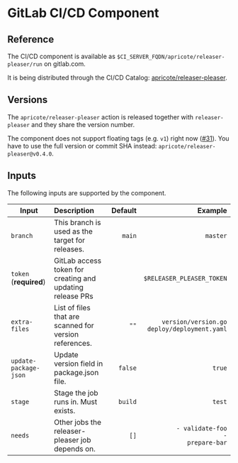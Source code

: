 # GitLab CI/CD Component

## Reference

The CI/CD component is available as `$CI_SERVER_FQDN/apricote/releaser-pleaser/run` on gitlab.com.

It is being distributed through the CI/CD Catalog: [apricote/releaser-pleaser](https://gitlab.com/explore/catalog/apricote/releaser-pleaser).

## Versions

The `apricote/releaser-pleaser` action is released together with `releaser-pleaser` and they share the version number.

The component does not support floating tags (e.g.
`v1`) right now ([#31](https://github.com/apricote/releaser-pleaser/issues/31)). You have to use the full version or commit SHA instead:
`apricote/releaser-pleaser@v0.4.0`.

## Inputs

The following inputs are supported by the component.

| Input                  | Description                                               | Default |                                                              Example |
| ---------------------- | :-------------------------------------------------------- | ------: | -------------------------------------------------------------------: |
| `branch`               | This branch is used as the target for releases.           |  `main` |                                                             `master` |
| `token` (**required**) | GitLab access token for creating and updating release PRs |         |                                            `$RELEASER_PLEASER_TOKEN` |
| `extra-files`          | List of files that are scanned for version references.    |    `""` | <pre><code>version/version.go<br>deploy/deployment.yaml</code></pre> |
| `update-package-json`  | Update version field in package.json file.                | `false` |                                                               `true` |
| `stage`                | Stage the job runs in. Must exists.                       | `build` |                                                               `test` |
| `needs`                | Other jobs the releaser-pleaser job depends on.           |    `[]` |              <pre><code>- validate-foo<br>- prepare-bar</code></pre> |
